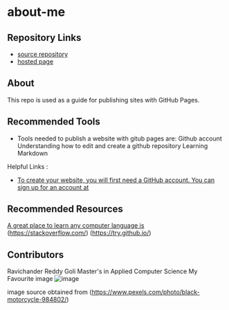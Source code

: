 # about-me

## Repository Links

* [source repository](https://github.com/Ravichanderreddy-goli/about-me)
* [hosted page](https://ravichanderreddy-goli.github.io/about-me/)

## About

This repo is used as a guide for publishing sites with GitHub Pages.

## Recommended Tools

* Tools needed to publish a website with gitub pages are:
Github account
Understanding how to edit and create a github repository
Learning Markdown

Helpful Links : 
* [To create your website, you will first need a GitHub account. You can sign up for an account at](https://github.com/)

## Recommended Resources

[A great place to learn any computer language is](https://www.w3schools.com/)
(https://stackoverflow.com/)
(https://try.github.io/)

## Contributors

Ravichander Reddy Goli
Master's in Applied Computer Science
My Favourite image
![image](https://images.pexels.com/photos/984802/pexels-photo-984802.jpeg?auto=compress&cs=tinysrgb&dpr=1&w=500)

 image source obtained from (https://www.pexels.com/photo/black-motorcycle-984802/)

